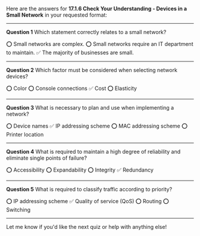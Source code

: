 Here are the answers for **17.1.6 Check Your Understanding - Devices in a Small Network** in your requested format:

---

**Question 1**
Which statement correctly relates to a small network?

⭕ Small networks are complex.
⭕ Small networks require an IT department to maintain.
✅ The majority of businesses are small.

---

**Question 2**
Which factor must be considered when selecting network devices?

⭕ Color
⭕ Console connections
✅ Cost
⭕ Elasticity

---

**Question 3**
What is necessary to plan and use when implementing a network?

⭕ Device names
✅ IP addressing scheme
⭕ MAC addressing scheme
⭕ Printer location

---

**Question 4**
What is required to maintain a high degree of reliability and eliminate single points of failure?

⭕ Accessibility
⭕ Expandability
⭕ Integrity
✅ Redundancy

---

**Question 5**
What is required to classify traffic according to priority?

⭕ IP addressing scheme
✅ Quality of service (QoS)
⭕ Routing
⭕ Switching

---

Let me know if you'd like the next quiz or help with anything else!
